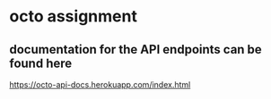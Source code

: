 # octo assignment

## documentation for the API endpoints can be found here

https://octo-api-docs.herokuapp.com/index.html
